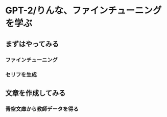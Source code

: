 # GPT-2/りんな、ファインチューニングを学ぶ

## まずはやってみる

### ファインチューニング

### セリフを生成

## 文章を作成してみる

### 青空文庫から教師データを得る


